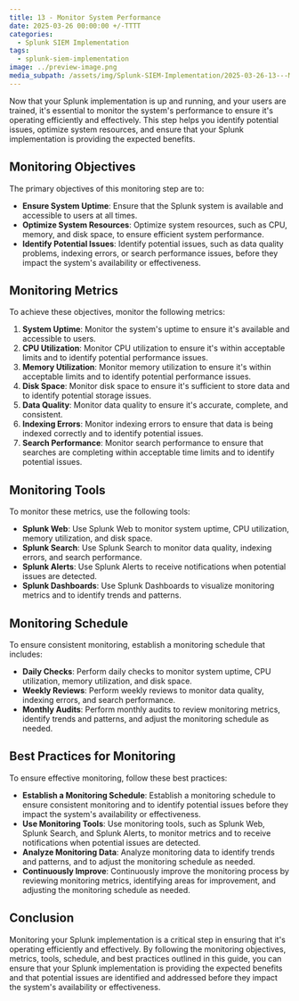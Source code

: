 ```yaml
---
title: 13 - Monitor System Performance
date: 2025-03-26 00:00:00 +/-TTTT
categories:
  - Splunk SIEM Implementation
tags:
  - splunk-siem-implementation
image: ../preview-image.png
media_subpath: /assets/img/Splunk-SIEM-Implementation/2025-03-26-13---Monitor-System-Performance/
---
```


Now that your Splunk implementation is up and running, and your users are trained, it's essential to monitor the system's performance to ensure it's operating efficiently and effectively. This step helps you identify potential issues, optimize system resources, and ensure that your Splunk implementation is providing the expected benefits.  
  
## Monitoring Objectives
  
The primary objectives of this monitoring step are to:  
  
* **Ensure System Uptime**: Ensure that the Splunk system is available and accessible to users at all times.  
* **Optimize System Resources**: Optimize system resources, such as CPU, memory, and disk space, to ensure efficient system performance.  
* **Identify Potential Issues**: Identify potential issues, such as data quality problems, indexing errors, or search performance issues, before they impact the system's availability or effectiveness.  
  
## Monitoring Metrics
  
To achieve these objectives, monitor the following metrics:  
  
1. **System Uptime**: Monitor the system's uptime to ensure it's available and accessible to users.  
2. **CPU Utilization**: Monitor CPU utilization to ensure it's within acceptable limits and to identify potential performance issues.  
3. **Memory Utilization**: Monitor memory utilization to ensure it's within acceptable limits and to identify potential performance issues.  
4. **Disk Space**: Monitor disk space to ensure it's sufficient to store data and to identify potential storage issues.  
5. **Data Quality**: Monitor data quality to ensure it's accurate, complete, and consistent.  
6. **Indexing Errors**: Monitor indexing errors to ensure that data is being indexed correctly and to identify potential issues.  
7. **Search Performance**: Monitor search performance to ensure that searches are completing within acceptable time limits and to identify potential issues.  
  
## Monitoring Tools
  
To monitor these metrics, use the following tools:  
  
- **Splunk Web**: Use Splunk Web to monitor system uptime, CPU utilization, memory utilization, and disk space.  
- **Splunk Search**: Use Splunk Search to monitor data quality, indexing errors, and search performance.  
- **Splunk Alerts**: Use Splunk Alerts to receive notifications when potential issues are detected.  
- **Splunk Dashboards**: Use Splunk Dashboards to visualize monitoring metrics and to identify trends and patterns.  
  
## Monitoring Schedule
  
To ensure consistent monitoring, establish a monitoring schedule that includes:  
  
- **Daily Checks**: Perform daily checks to monitor system uptime, CPU utilization, memory utilization, and disk space.  
- **Weekly Reviews**: Perform weekly reviews to monitor data quality, indexing errors, and search performance.  
- **Monthly Audits**: Perform monthly audits to review monitoring metrics, identify trends and patterns, and adjust the monitoring schedule as needed.  
  
## Best Practices for Monitoring
  
To ensure effective monitoring, follow these best practices:  
  
* **Establish a Monitoring Schedule**: Establish a monitoring schedule to ensure consistent monitoring and to identify potential issues before they impact the system's availability or effectiveness.  
* **Use Monitoring Tools**: Use monitoring tools, such as Splunk Web, Splunk Search, and Splunk Alerts, to monitor metrics and to receive notifications when potential issues are detected.  
* **Analyze Monitoring Data**: Analyze monitoring data to identify trends and patterns, and to adjust the monitoring schedule as needed.  
* **Continuously Improve**: Continuously improve the monitoring process by reviewing monitoring metrics, identifying areas for improvement, and adjusting the monitoring schedule as needed.  
  
## Conclusion
  
Monitoring your Splunk implementation is a critical step in ensuring that it's operating efficiently and effectively. By following the monitoring objectives, metrics, tools, schedule, and best practices outlined in this guide, you can ensure that your Splunk implementation is providing the expected benefits and that potential issues are identified and addressed before they impact the system's availability or effectiveness.
